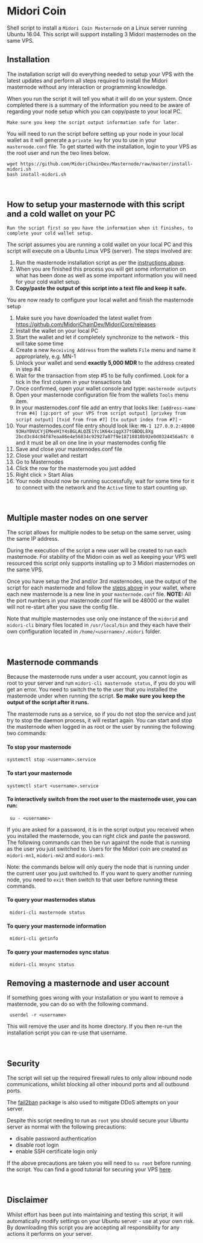 # Midori Coin

Shell script to install a `Midori Coin Masternode` on a Linux server running Ubuntu 16.04. 
This script will support installing 3 Midori masternodes on the same VPS.


## Installation

The installation script will do everything needed to setup your VPS with the latest updates and perform all steps required to install the Midori masternode without any interaction or programming knowledge. 

When you run the script it will tell you what it will do on your system. Once completed there is a summary of the information you need to be aware of regarding your node setup which you can copy/paste to your local PC. 
```
Make sure you keep the script output information safe for later.
```

You will need to run the script before setting up your node in your local wallet as it will generate a `private key` for you to use in your `masternode.conf` file.
To get started with the installation, login to your VPS as the root user and run the two lines below.

```
wget https://github.com/MidoriChainDev/Masternode/raw/master/install-midori.sh  
bash install-midori.sh
```

&nbsp;

## How to setup your masternode with this script and a cold wallet on your PC
```
Run the script first so you have the information when it finishes, to complete your cold wallet setup.
```
The script assumes you are running a cold wallet on your local PC and this script will execute on a Ubuntu Linux VPS (server). The steps involved are:

 1. Run the masternode installation script as per the [instructions above](https://github.com/MidoriChainDev/Masternode#installation).
 2. When you are finished this process you will get some information on what has been done as well as some important information you will need for your cold wallet setup.
 3. **Copy/paste the output of this script into a text file and keep it safe.**

You are now ready to configure your local wallet and finish the masternode setup

 1. Make sure you have downloaded the latest wallet from https://github.com/MidoriChainDev/MidoriCore/releases
 2. Install the wallet on your local PC
 3. Start the wallet and let if completely synchronize to the network - this will take some time
 4. Create a new `Receiving Address` from the wallets `File` menu and name it appropriately, e.g. MN-1
 5. Unlock your wallet and send **exactly 5,000 MDR** to the address created in step #4
 6. Wait for the transaction from step #5 to be fully confirmed. Look for a tick in the first column in your transactions tab
 7. Once confirmed, open your wallet console and type: `masternode outputs`
 8. Open your masternode configuration file from the wallets `Tools` menu item.
 9. In your masternodes.conf file add an entry that looks like: `[address-name from #4] [ip:port of your VPS from script output] [privkey from script output] [txid from from #7] [tx output index from #7]` - 
 10. Your masternodes.conf file entry should look like: `MN-1 127.0.0.2:48000 93HaYBVUCYjEMeeH1Y4sBGLALQZE1Yc1K64xiqgX37tGBDQL8Xg 2bcd3c84c84f87eaa86e4e56834c92927a07f9e18718810b92e0d0324456a67c 0` and it must be all on one line in your masternodes config file
 11. Save and close your masternodes.conf file
 12. Close your wallet and restart
 13. Go to Masternodes
 14. Click the row for the masternode you just added
 15. Right click > Start Alias
 16. Your node should now be running successfully, wait for some time for it to connect with the network and the `Active` time to start counting up.

 &nbsp;

## Multiple master nodes on one server
The script allows for multiple nodes to be setup on the same server, using the same IP address. 

During the execution of the script a new user will be created to run each masternode. For stability of the Midori coin as well as keeping your VPS well resourced this script only supports installing up to 3 Midori masternodes on the same VPS. 

Once you have setup the 2nd and/or 3rd masternodes, use the output of the script for each masternode and follow the [steps above](https://github.com/MidoriChainDev/Masternode#how-to-setup-your-masternode-with-this-script-and-a-cold-wallet-on-your-pc) in your wallet, where each new masternode is a new line in your `masternode.conf` file. **NOTE:** All the port numbers in your masternode.conf file will be 48000 or the wallet will not re-start after you save the config file.

Note that multiple masternodes use only one instance of the `midorid` and `midori-cli` binary files located in `/usr/local/bin` and they each have their own configuration located in `/home/<username>/.midori` folder.

&nbsp;


## Masternode commands
Because the masternode runs under a user account, you cannot login as root to your server and run `midori-cli masternode status`, if you do you will get an error. You need to switch the to the user that you installed the masternode under when running the script. **So make sure you keep the output of the script after it runs.**

The masternode runs as a service, so if you do not stop the service and just try to stop the daemon process, it will restart again. You can start and stop the masternode when logged in as root or the user by running the following two commands:

#### To stop your masternode 
```
systemctl stop <username>.service
```

#### To start your masternode 
```
systemctl start <username>.service
```

#### To interactively switch from the root user to the masternode user, you can run:
```
 su - <username>
```
If you are asked for a password, it is in the script output you received when you installed the masternode, you can right click and paste the password. 
The following commands can then be run against the node that is running as the user you just switched to. Users for the Midori coin are created as `midori-mn1`, `midori-mn2` and `midori-mn3`.

Note: the commands below will only query the node that is running under the current user you just switched to. If you want to query another running node, you need to `exit` then switch to that user before running these commands.

#### To query your masternodes status
```
 midori-cli masternode status 
```

#### To query your masternode information
```
 midori-cli getinfo
```

#### To query your masternodes sync status
```
 midori-cli mnsync status
```

## Removing a masternode and user account
If something goes wrong with your installation or you want to remove a masternode, you can do so with the following command.
```
 userdel -r <username>
```
This will remove the user and its home directory. If you then re-run the installation script you can re-use that username.

&nbsp;

## Security
The script will set up the required firewall rules to only allow inbound node communications, whilst blocking all other inbound ports and all outbound ports.

The [fail2ban](https://www.fail2ban.org/wiki/index.php/Main_Page) package is also used to mitigate DDoS attempts on your server.

Despite this script needing to run as `root` you should secure your Ubuntu server as normal with the following precautions:

 - disable password authentication
 - disable root login
 - enable SSH certificate login only

If the above precautions are taken you will need to `su root` before running the script. You can find a good tutorial for securing your VPS [here](https://www.digitalocean.com/community/tutorials/initial-server-setup-with-ubuntu-16-04).

&nbsp;

## Disclaimer
Whilst effort has been put into maintaining and testing this script, it will automatically modify settings on your Ubuntu server - use at your own risk. By downloading this script you are accepting all responsibility for any actions it performs on your server.

&nbsp;







